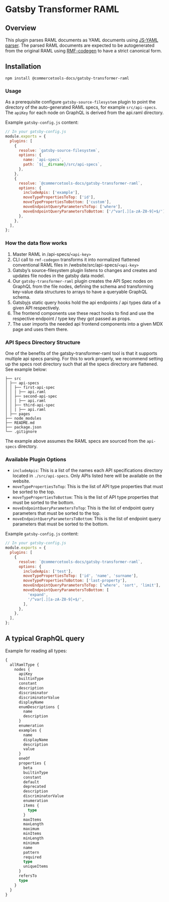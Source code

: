 # Gatsby Transformer RAML

## Overview

This plugin parses RAML documents as YAML documents using [JS-YAML parser](https://github.com/nodeca/js-yaml). The parsed RAML documents are expected to be autogenerated from the original RAML using [RMF-codegen](../rmf-codegen) to have a strict canonical form.

## Installation

`npm install @commercetools-docs/gatsby-transformer-raml`

### Usage

As a prerequisite configure `gatsby-source-filesystem` plugin to point the directory of the auto-generated RAML specs, for example `src/api-specs`. The `apiKey` for each node on GraphQL is derived from the api.raml directory.

Example `gatsby-config.js` content:

```js
// In your gatsby-config.js
module.exports = {
  plugins: [
    {
      resolve: `gatsby-source-filesystem`,
      options: {
        name: `api-specs`,
        path: `${__dirname}/src/api-specs`,
      },
    },
    {
      resolve: `@commercetools-docs/gatsby-transformer-raml`,
      options: {
        includeApis: ['example'],
        moveTypePropertiesToTop: ['id'],
        moveTypePropertiesToBottom: ['custom'],
        moveEndpointQueryParametersToTop: ['where'],
        moveEndpointQueryParametersToBottom: ['/^var[.][a-zA-Z0-9]+$/'],
      },
    },
  ],
};
```

### How the data flow works

1. Master RAML in /api-specs/`<api-key>`
2. CLI call to `rmf-codegen` transforms it into normalized flattened conventional RAML files in /website/src/api-specs/`<api-key> `
3. Gatsby’s source-filesystem plugin listens to changes and creates and updates file nodes in the gatsby data model.
4. Our `gatsby-transformer-raml` plugin creates the API Spec nodes on GraphQL from the file nodes, defining the schema and transforming key-value data structures to arrays to have a queryable GraphQL schema.
5. Gatsbyjs static query hooks hold the api endpoints / api types data of a given API respectively.
6. The frontend components use these react hooks to find and use the respective endpoint / type key they got passed as props.
7. The user imports the needed api frontend components into a given MDX page and uses them there.

### API Specs Directory Structure

One of the benefits of the gatsby-transformer-raml tool is that it supports multiple api specs parsing. For this to work properly, we recommend setting up the specs root directory such that all the specs directory are flattened. See example below:

```
├── src
│ ├── api-specs
│ │ ├── first-api-spec
│ │ | ├── api.raml
│ │ ├── second-api-spec
│ │ | ├── api.raml
│ │ ├── third-api-spec
│ │ | ├── api.raml
│ ├── pages
├── node_modules
├── README.md
├── package.json
└── .gitignore
```

The example above assumes the RAML specs are sourced from the `api-specs` directory.

### Available Plugin Options

- `includeApis`: This is a list of the names each API specifications directory located in `./src/api-specs`. Only APIs listed here will be available on the website.
- `moveTypePropertiesToTop`: This is the list of API type properties that must be sorted to the top.
- `moveTypePropertiesToBottom`: This is the list of API type properties that must be sorted to the bottom.
- `moveEndpointQueryParametersToTop`: This is the list of endpoint query parameters that must be sorted to the top.
- `moveEndpointQueryParametersToBottom`: This is the list of endpoint query parameters that must be sorted to the bottom.

Example `gatsby-config.js` content:

```js
// In your gatsby-config.js
module.exports = {
  plugins: [
    {
      resolve: `@commercetools-docs/gatsby-transformer-raml`,
      options: {
        includeApis: ['test'],
        moveTypePropertiesToTop: ['id', 'name', 'surname'],
        moveTypePropertiesToBottom: ['last-property'],
        moveEndpointQueryParametersToTop: ['where', 'sort', 'limit'],
        moveEndpointQueryParametersToBottom: [
          'expand',
          '/^var[.][a-zA-Z0-9]+$/',
        ],
      },
    },
  ],
};
```

## A typical GraphQL query

Example for reading all types:

```graphql
{
  allRamlType {
    nodes {
      apiKey
      builtinType
      constant
      description
      discriminator
      discriminatorValue
      displayName
      enumDescriptions {
        name
        description
      }
      enumeration
      examples {
        name
        displayName
        description
        value
      }
      oneOf
      properties {
        beta
        builtinType
        constant
        default
        deprecated
        description
        discriminatorValue
        enumeration
        items {
          type
        }
        maxItems
        maxLength
        maximum
        minItems
        minLength
        minimum
        name
        pattern
        required
        type
        uniqueItems
      }
      refersTo
      type
    }
  }
}
```
